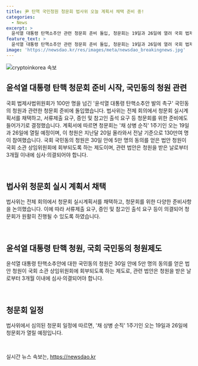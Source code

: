 ```yaml
---
title: 尹 탄핵 국민청원 청문회 법사위 오늘 계획서 채택 준비 중!
categories:
  - News
excerpt: >
  윤석열 대통령 탄핵소추안 관련 청문회 준비 돌입, 청문회는 19일과 26일에 열려 국회 법제사법위원회는 국민동의 청원과 관련한 청문회 실시 계획서를 채택하고, 청문회 준비에 돌입했다. 청문회는 채 상병 순직 1주기를 맞아 19일과 26일에 열릴 예정이다. 요청에 따라 청원이 제출되면 국회 소관 상임위원회에 회부되는 국회 국민동의 청원 제도에 따라, 윤 대통령 탄핵소추안 청원은 전날 기준 130만여 명의 참여를 돌파했다.
feature_text: >
  윤석열 대통령 탄핵소추안 관련 청문회 준비 돌입, 청문회는 19일과 26일에 열려 국회 법제사법위원회는 국민동의 청원과 관련한 청문회 실시 계획서를 채택하고, 청문회 준비에 돌입했다. 청문회는 채 상병 순직 1주기를 맞아 19일과 26일에 열릴 예정이다. 요청에 따라 청원이 제출되면 국회 소관 상임위원회에 회부되는 국회 국민동의 청원 제도에 따라, 윤 대통령 탄핵소추안 청원은 전날 기준 130만여 명의 참여를 돌파했다.
image: 'https://newsdao.kr/res/images/meta/newsdao_breakingnews.jpg'
---
```


<p><img src="https://newsdao.kr/res/images/meta/newsdao_breakingnews.jpg" alt="cryptoinkorea 속보" /></p>

<h2 data-ke-size="size26">윤석열 대통령 탄핵 청문회 준비 시작, 국민동의 청원 관련</h2>

<p>국회 법제사법위원회가 100만 명을 넘긴 '윤석열 대통령 탄핵소추안 발의 촉구' 국민동의 청원과 관련한 청문회 준비에 돌입했습니다. 법사위는 전체 회의에서 청문회 실시계획서를 채택하고, 서류제출 요구, 증인 및 참고인 출석 요구 등 청문회를 위한 준비에도 들어가기로 결정했습니다. 계획서에 따르면 청문회는 '채 상병 순직' 1주기인 오는 19일과 26일에 열릴 예정이며, 이 청원은 지난달 20일 올라와서 전날 기준으로 130만여 명이 참여했습니다. 국회 국민동의 청원은 30일 안에 5만 명의 동의를 얻은 법안 청원이 국회 소관 상임위원회에 회부되도록 하는 제도이며, 관련 법안은 청원을 받은 날로부터 3개월 이내에 심사·의결되어야 합니다.</p>

<p data-ke-size="size16">&nbsp;</p>

<h2 data-ke-size="size24">법사위 청문회 실시 계획서 채택</h2>

<p>법사위는 전체 회의에서 청문회 실시계획서를 채택하고, 청문회를 위한 다양한 준비사항을 논의했습니다. 이에 따라 서류제출 요구, 증인 및 참고인 출석 요구 등이 의결되어 청문회가 원활히 진행될 수 있도록 하였습니다.</p>

<p data-ke-size="size16">&nbsp;</p>

<h2 data-ke-size="size24">윤석열 대통령 탄핵 청원, 국회 국민동의 청원제도</h2>

<p>윤석열 대통령 탄핵소추안에 대한 국민동의 청원은 30일 안에 5만 명의 동의를 얻은 법안 청원이 국회 소관 상임위원회에 회부되도록 하는 제도로, 관련 법안은 청원을 받은 날로부터 3개월 이내에 심사·의결되어야 합니다.</p>

<p data-ke-size="size16">&nbsp;</p>

<h2 data-ke-size="size24">청문회 일정</h2>

<p>법사위에서 심의된 청문회 일정에 따르면, '채 상병 순직' 1주기인 오는 19일과 26일에 청문회가 열릴 예정입니다.</p>

<p data-ke-size="size16">&nbsp;</p>
실시간 뉴스 속보는, <a href="https://newsdao.kr" rel="dofollow">https://newsdao.kr</a>


